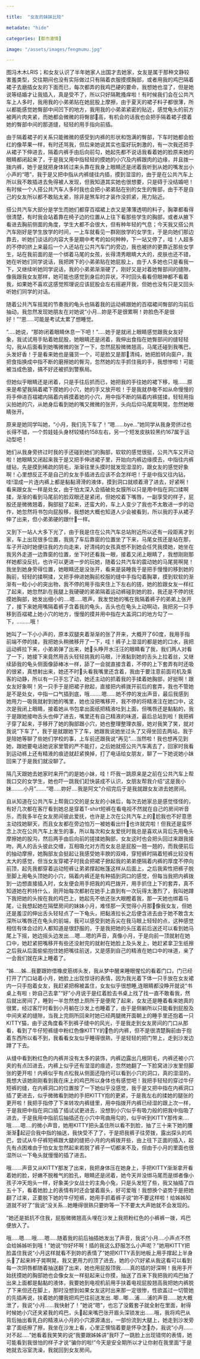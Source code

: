 ```yaml
---

title:  "女友的妹妹比较"

metadate: "hide"

categories: [都市激情]

image: "/assets/images/fengmumu.jpg"

---
```

图冯木木LRIS；和女友认识了半年她家人出国才去她家，女友是属于那种文静较害羞类型，交往期间也没有实际做过只有隔着衣服摸摸胸部，或者用我的鸡巴隔着裙子去磨插女友的下面而已，每次都弄的我鸡巴硬的要命，我想她也湿了，但是她说等结婚才让我插入，真是受不了，所以只好隔靴搔痒啦！有时候我们会在公共汽车上人多时，我用我的小弟弟贴在她屁股上摩擦，由于夏天的裙子料子都很薄，所以都能感觉她臀部中间凹下的地方，我用我的小弟弟紧密的贴近，感觉龟头的前方被两片肉夹紧，而她都会微微的将臀部高，有机会的话我也会把手隔着裙子摸着她的臀部中间的那道缝，轻轻的用手指向前插。

由于隔着裙子的关系只能微微的感受到内裤的形状和饱满的臀部，下车时她都会脸红的像苹果一样，有时还骂我，但后来她说其实也蛮好玩刺激的，有一次我还把手从裙子下伸进去，隔着内裤手由后向前勾，她起先都不说话我看着她的脸原来她的眼睛都闭起来了，于是我又用中指轻轻的摸她的小穴及内裤跟肉的边缘，并且拨一拨内裤，她于是就把身体转过来头靠在我身上眼睛还是闭着我听到从她的嘴发出小小声的“嗯”，我于是又把中指从内裤缝往内插，摸到湿湿的，由于是在公共汽车上所以我不敢插进去免得被人发现，但我知道其实她也很想要，只是碍于没结婚吧！有时候一个人搭公共汽车人多时我也会把小弟弟贴在别的女生的臀部，由于不是自己的女友所以都不敢贴太紧，除非是煞车时才装作没抓紧，用力贴近。

搭公共汽车大部分是学生而她们都穿百褶裙上衣又是薄薄透明的料子，胸罩都看得很清楚，有时我会站着靠在椅子边的位置从上往下看那些学生的胸部，或者从腋下看进去胸前侧面的角度，学生大都不会很大，但有种年轻的气息；今天我又搭公共汽车刚好是学生放学的时间，一上车就看见一群刚放学的女学生，于是向她们那边靠去，听她们谈话的内容大多是期中考考的如何种种，下一站又停了，哇！人超多的不停的挤上来最后一个人还站在公共汽车门的旁边，我也被挤的更靠近那些女学生，站在我前面的是一个绑着马尾的女孩，长得清秀眼睛大大的，皮肤也还不错，她在听她们同学说话，我把跨下的小弟弟贴在她屁股上，由于人多她也只是看我一下，又继续听她同学说话，我的小弟弟渐渐硬了，刚好又是对着她臀部间的缝隙，像我跟我女友那样，她可能也感觉到身后的异状，不时回头看看但眼神都不看着我，如果她不喜欢这感觉照理说应该屁股会左右摇避开我，但她也没有只是又回头听她们同学的对话。

随着公共汽车摇晃的节奏我的龟头也隔着我的运动裤跟她的百褶裙间臀部的沟前后抽动，我忽然发现她朋友在对她说“小月…妳是不是很累啊！妳脸色不是很好！”“恩…..可能是考试太累了想睡觉。

”…..她说，“那妳闭着眼睛休息一下吧！”…..她于是就闭上眼睛感觉跟我女友好象，我试试用手贴着她屁股，她眼睛还是闭着，我伸出食指在她臀部间的缝轻轻勾，我从后面看到她嘴微微的张了一下，忽然屁股微微翘高，马尾还碰到我嘴巴，头发好香！于是看来她也是骚货一个，可是脸又是那清纯，她把脸转向窗户，我把食指换成中指不断的磨擦她的臀沟，忽然她的左手抓住我的手，我想惨啦！可能被当成色狼，搞不好还被抓到警察局。

但她似乎眼睛还是闭着，只是手往后抓而已，她把我的手往她的裙下移，哦……原来是希望我隔着裙下摸她的小穴，她的手又放开啦！于是我就恭敬不如从命慢慢的将手伸进百褶裙内隔着内裤摸着她的小穴，用中指不断的隔着内裤搓揉，轻轻用指尖拍她的穴，从她身后看到她的嘴又微微的张开，头向后仰马尾晃啊晃，忽然她眼睛张开。

原来是她同学叫她，“小月，我们先下车了！”嗯……bye…”她同学从我身旁挤过也长得不错，一个剪娃娃头身材较矮约158左右，另一个短发皮肤较黑约167属于运动型吧！

她们从我身旁挤过时我的手还碰到她们的胸部，软软的感觉很挺，公共汽车又开动啦！她眼睛又闭起来我于是又把手伸进裙子里，开始向内裤边缘摸去，中指往内裤缝钻，先是摸到稀疏的阴毛，渐渐往里头摸时就发现湿湿的，跟女友的感觉好象啊！心里想反正不是自己的女友手插进去应该不会怎样吧！于是中指又往内钻，哇!湿成一片连内裤上都是黏黏滑滑的液体，摸到洞口就顺着滑了进去，好紧啊！看来跟女友一样是处女，由于怕太深入会插破处女膜所以只是用中指在洞口揉啊揉，渐渐的看到马尾前的脸双眼还是紧闭，但她咬着下嘴唇，一副享受的样子，屁股还是微微翘着，胸部挺了起来，还蛮大的，车上人变少了我也不太敢进一步的动作，她忽然将书包向屁股移，我想她大概也知道人少会被看到，所以我的手从裙子伸了出来，但小弟弟硬的跟什一样。

又到下一站人大多下光了，由于我是住在公共汽车总站附近所以还有一段距离才到家，车上出现很多位置，我挑了车后靠窗的位置坐了下来，马尾女孩还是站在那，车子开动时她便往我的方向走来，好清纯的女孩真想不到她会任凭我摸她，她坐在我另外走道一边靠窗的位置，坐下时还看我一眼，接着又闭上眼睛了，我想刚刚那样她都没反抗，也许可以更进一步的玩她，随着公共汽车的震动她的马尾晃啊晃！我坐到她身旁得位置，她眼睛还是没张开，看来是装睡我于是把手慢慢的移到她的胸前，轻轻的揉啊揉，又把手伸进她胸前校服的缝中手指勾着胸罩，摸到软软的渐渐有一粒小小的突出物，我不停的用手指夹住上下左右的搓，她的脸跟女友一样红了起来，她忽然趴在我腿上我硬硬的弟弟隔着运动裤碰到她的脸，我还是不停的抚摸她胸部，她发出细小的….嗯…..嗯声，我发觉她的嘴在我隔着裤子的弟弟上张开了，接下来她用嘴隔着裤子含着我的龟头，舌头也在龟头上动啊动，我把另一只手移到百褶裙上她小穴的地方，慢慢的摸并用中指在大盖洞口的地方勾了一下，………哦！

她叫了一下小小声的，原本双腿夹着渐渐的张了开来，大概开了60度，我用手指前端不停的揉，我把她头稍微移开了一下，哇！裤子上湿湿的都是她的口水，我把运动裤拉下来，小弟弟弹了出来，她头睁开水汪汪的眼睛看了我，我们两人对看了一下，她接下来竟然用舌头轻轻挑我的马眼，汁液黏到她的舌头上拉着丝，又继续舔我的龟头侧面像舔棒冰一样，舔了一会就直接含着，不停的上下套弄有时还吸的很紧，真想射出来，她还不时头看我嘴里还含着，我由于要注意前面司机及乘客的动静，所以有一只手忘了动，她还主动的抓着我的手揉着她胸部，好挺啊！跟女友好象啊！另一只手于是把裙子掀起，直接把内裤拨开前后的套弄，我也不管她是不是处女，中指一口气插到底，哦……..嗯……她不停的发出声音，最后我感到她用力一吸我就射到她的嘴里，她也没把嘴移开，我不停的将精液注在她口中，这次是我闭上眼睛，接着她从书包拿出面纸把精液吐到上面，但嘴唇还是黏黏的，我于是跟她接吻舌头也伸了进去，嘴里还有自己精液的味道，最后总站到啦！我把裤子穿了起来，手移开了她的胸部跟小穴，她也整理整理衣服，她对我笑了笑，就对我说“下车了”，我于是就跟她下了车，她跟我说她坐过头了又得坐回去两站，我于是陪她等聊了些她们学校的事，上车前还跟我说“再见”….当然啦！我也想再见到她，跟她要电话她说家里管的严不能打，之后她就搭公共汽车离去了，回家时我看到运动裤上还有精液的痕迹就赶紧换掉，打了电话给女朋友，聊了一下她说她小妹回来了于是我们就没聊了。

隔几天跟她去她家时来开门的是她小妹，哇！吓我一跳原来是之前在公共汽车上帮我口交的女学生，她也吓一跳我们赶快装成不认识，女朋友帮我介绍“这是我小妹……..小月”…….“嗯…..妳好….我是阿文”介绍完后于是我就跟女友进去她房间。

自从知道在公共汽车上帮我口交的是女友的小妹后，每次去她家总是感觉怪怪的，有好几次都在客厅看到她总是穿着T-shirt短裤在看电视不然就在自己的房间听音乐，而我多半在女友房间彼此爱抚，也许是上次在公共汽车上的尬我也不好意思主动找她聊天，而且女友都在旁边怕万一被她看出什也许就完啦！但我还是蛮怀念上次在公共汽车上发生的事，所以每次和女友爱抚时我总是喜欢从背后先用龟头摩擦她的股沟，然后两手由后向前的搓揉她胸部，女友这时也会把头回过来跟我接吻，两人的舌头彼此交缠，互相吸允对方而女友总是屁股一翘一翘的，而我便前后的抽动摩擦，她胸部友会挺起让我感受她丰腴的双峰，穿短裤时隔着短裤比较没有太大的感觉，但当女友穿裙子时我会把裙子掀起我的弟弟便隔着内裤的厚度不停向前顶，起先我都穿着运动短裤让弟弟撑起帐篷这样从后面上，之后我索性把裤子脱至脚上用龟头顶她的小穴，隔着内裤还是有种插到洞口的感觉，但每当我把内裤拨到一边想直接插入时，女友便会用手把我的鸡巴拨开，用手抓住上下的套弄，真不知道她在矜持什么，刚开始每次都射在她手上直到有一次玩得太激烈了，我叫她蹲下我把她的头按在我的鸡巴上，她起先不依还张大眼瞪着我，那一天她也绑着马尾，让我想起她在隔壁房间的妹妹小月，难怪那一天觉得小月那像我女友，但她还是羞涩的伸出舌头轻轻点了一下龟头，把黏液拉长之后便含进去由于她不敢含太深所以嘴唇还在龟头的前端，我可以感受到她舌尖在我马眼上轻轻的点，这种感觉相信有体会过的人都知道是很舒服的，于是我把她的头压着前后送还可以看到她马尾上下摇，她边摇头边发出….嗯….嗯的声音，真像小月，于是向前一顶就射在她口中，她赶紧把嘴移开有些还没射完的就射在她脸上及头发上，她赶紧拿卫生纸擦之后我从后面偷偷抱住她把嘴往前送，又是感到自己的精液在她口中的味道，亲了一会我们就在床上睡着了。

“姊…..姊…我要跟妳借橡皮筋绑头发，我从梦中醒来睡眼惺忪的看着门口，门已经打开了门口站着小月，她脸上出现惊讶的表情，因为我光着下体一只手放在女友裙内一只手抱着女友，我赶紧把棉被盖住，女友似乎很想睡,连眼睛都没睁开就说“书桌上有啦﹗妳自己去拿”“好”小月说于是红着脸去书桌上找了找一直不敢看我，然后就出房间了，睡到一半忽然想上厕所于是便爬了起来，女友还是睡着看来她真的很累，经过客厅时看到小月躺在沙发上也睡着了，由于是侧躺所以只能看到屁股及中间夹紧的缝隙，当我上完厕所回来时她已经两腿微开面朝上的睡手里还抱着一只KITTY猫，由于这角度看不到裤子缝中的风光，于是我走到女友房间的门口从那看，看到了牛仔短裤缝中粉红色像KITTY的色的内裤，但不是很清楚胸前由于抱着东西所以看不到，我看看女友似乎睡得很熟，于是轻轻的把门带上，走到沙发边蹲了下去。

从缝中看到粉红色的内裤并没有太多的装饰，内裤边露出几根阴毛，内裤还被小穴夹的有点凹进去，内裤上似乎还有湿湿的痕迹，忽然她翻了一下脸窝进沙发里但脚张的更开啦！内裤似乎有点松我从侧面还隐约可以看到小穴的洞口，真的湿湿的，我想大该她刚刚看到我在床上的鸡巴所以身体也有感觉吧！我把手轻轻的穿过牛仔短裤的缝，在内裤洞口的位置按了一下她似乎没感觉，我于是又把中指在内裤洞口插了更进去，似乎微微看到她的手把KITTY抱的更紧，于是我左右的揉她的腿张的更开啦！我把手指停了下来转攻内裤缝里，用中指拨开内裤已经湿的跟上次一样，于是我把中指在洞口插了插试试更进去，没想到小穴似乎有吸力般的把我中指吸了进去，于是我用中指前后抽插还在小穴中弯曲用勾的，似乎听到KITTY那传来….哦……嗯….的微小声音，她用KITTY把头盖住所以看不到脸，抽了三十来下她的腰渐渐起迎合我中指的抽送，我快受不了了，于是把我裤子往旁拨，露出探头的鸡巴，尝试从牛仔裤短裤跟大腿的缝把小月的内裤拨开些，由上往下正面的插入，起先有点困难由于怕女友忽然起来若脱了裤子一切都来不及，但由于小月的里面也很湿所以一下龟头就慢慢的插了进去。

哦…….声音又从KITTY那发了出来，我把身体压在她身上，手把KITTY渐渐拿开看着她的脸，好嫩不脱稚气的脸孔，眼睛还是闭着，她今天并没绑马尾而是绑者像小孩子冲天炮头一样，好象美少女战士的主角小兔，只是头发短了些，我又抽插了四五十下，看着她脸上的表情有时还会皱着眉头，好可爱哦！我想换个姿势于是把她翻了过来，正要脱下她的牛仔短裤，她用手抓着裤子说“妳不要这样啦！给姊姊知道就不好了”我说“没关系…她睡得很熟只要妳等一下不要太大声她就不会发现的。

”她还是抵抗不住我，屁股微微翘高头埋在沙发上我把粉红色的小裤裤一拨，鸡巴便放入了。

哦…..嗯…..哦…..嗯…..随着我的前后抽插她发出了声音，我说“小月….小声点不然会给姊姊听到哦！”她说“你好坏啊！插的我这么舒服怎么小声呢？”她用KITTY把脸盖住我说“小月这样就看不到妳的表情了”她把KITTY丢到地板上用手撑起上半身头了起来辫子晃啊晃，我又更用力的顶了进去，她的小穴好紧从我这看可以看到每一次阴唇都随着抽送翻了出来，她也用屁股顶我……真的插的好深啊！我用手开始抚摸她的胸部她也会像女友一样挺起来让你摸，抽送了百来下我把我的鸡巴抽了出来上面都是黏黏的液体，我要她到电视机前用手扶着电视屁股翘高我把她内裤脱了下来但还在脚上，那时没想到如果女友这时出来那一定很惨，性欲盖过一切管她的先插再说，扶着她的腰我把鸡巴往前送发出..唧…唧….浦…..浦的声音……她大概泄了，我说“小月……我快射了！”她说“嗯”，也忘了没戴套子就全射在里面，射得时候她小穴还夹紧我的鸡巴，头起来嘴巴张开眉头深锁发出……哦，我将鸡巴从背后抽出看乳白的精液从小月的小穴源源涌出，一部份流到大腿上，她走到沙发旁拿了面纸擦了擦，我坐在沙发上看，心里正懊恼着要是怀孕怎办，我说“小月……对不起…..”她看着我笑笑的说“我要跟姊姊讲”我吓了一跳脸上出现错愕的表情，她可能看到我很怕的样子才说“骗你的啦!”今天是安全期所以才让你射在我里面”于是她就去浴室洗澡，我就回到女友房间。
